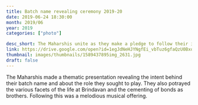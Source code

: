 ```yaml
---
title: Batch name revealing ceremony 2019-20
date: 2019-06-24 18:30:00
month: 2019/06
year: 2019
categories: ["photo"]

desc_short: The Maharshis unite as they make a pledge to follow their ideal of 'Manasyekam Vachasyekam Karmanyekam'.
link: https://drive.google.com/open?id=1egJdNeHJYNgfEi_vbTuz6gfaQzU0BxoS
thumbnail: images/thumbnails/1589437895img_2631.jpg
draft: false
---
```


The Maharshis made a thematic presentation revealing the intent behind their batch name and about the role they sought to play. They also potrayed the various facets of the life at Brindavan and the cementing of bonds as brothers. Following this was a melodious musical offering. 